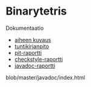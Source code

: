 # Binarytetris
Dokumentaatio

* [aiheen kuvaus](dokumentaatio/aiheenKuvausJaRakenne.md)
* [tuntikirjanpito](dokumentaatio/tuntikirjanpito.md)
* [pit-raportti](http://htmlpreview.github.io/?https://raw.githubusercontent.com/vvenla/Binarytetris/master/dokumentaatio/pit-raportti/index.html)
* [checkstyle-raportti](http://htmlpreview.github.io/?https://raw.githubusercontent.com/vvenla/Binarytetris/master/dokumentaatio/checkstyle/checkstyle.html)
* [javadoc-raportti](http://htmlpreview.github.io/?https://raw.githubusercontent.com/vvenla/Binarytetris/blob/master/javadoc/index.html)


blob/master/javadoc/index.html